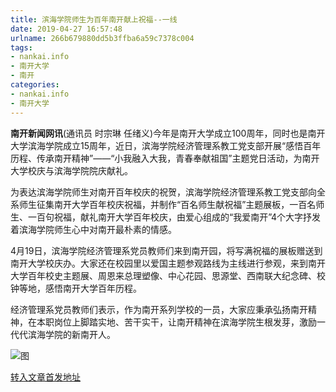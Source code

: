 ```yaml
---
title: 滨海学院师生为百年南开献上祝福--一线
date: 2019-04-27 16:57:48
urlname: 266b679880dd5b3ffba6a59c7378c004
tags: 
- nankai.info
- 南开大学
- 南开
categories:
- nankai.info
- 南开大学
---
```


**南开新闻网讯**(通讯员 时宗琳 任绪义)今年是南开大学成立100周年，同时也是南开大学滨海学院成立15周年，近日，滨海学院经济管理系教工党支部开展“感悟百年历程、传承南开精神”——“小我融入大我，青春奉献祖国”主题党日活动，为南开大学校庆与滨海学院院庆献礼。

为表达滨海学院师生对南开百年校庆的祝贺，滨海学院经济管理系教工党支部向全系师生征集南开大学百年校庆祝福，并制作“百名师生献祝福”主题展板，一百名师生、一百句祝福，献礼南开大学百年校庆，由爱心组成的“我爱南开”4个大字抒发着滨海学院师生心中对南开最朴素的情感。

4月19日，滨海学院经济管理系党员教师们来到南开园，将写满祝福的展板赠送到南开大学校庆办。大家还在校园里以爱国主题参观路线为主线进行参观，来到南开大学百年校史主题展、周恩来总理塑像、中心花园、思源堂、西南联大纪念碑、校钟等地，感悟南开大学百年历程。

经济管理系党员教师们表示，作为南开系列学校的一员，大家应秉承弘扬南开精神，在本职岗位上脚踏实地、苦干实干，让南开精神在滨海学院生根发芽，激励一代代滨海学院的新南开人。

![图](http://news.nankai.edu.cn/pic/0/00/35/08/350845_211951.jpg)

[转入文章首发地址](http://news.nankai.edu.cn/zhxw/system/2019/04/24/000446955.shtml)